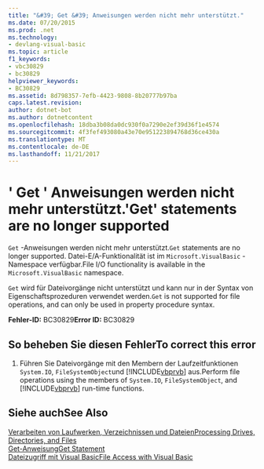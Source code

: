 ```yaml
---
title: "&#39; Get &#39; Anweisungen werden nicht mehr unterstützt."
ms.date: 07/20/2015
ms.prod: .net
ms.technology:
- devlang-visual-basic
ms.topic: article
f1_keywords:
- vbc30829
- bc30829
helpviewer_keywords:
- BC30829
ms.assetid: 8d798357-7efb-4423-9808-8b20777b97ba
caps.latest.revision: 
author: dotnet-bot
ms.author: dotnetcontent
ms.openlocfilehash: 18dba3b08da0dc930f0a7290e2ef39d36f1e4574
ms.sourcegitcommit: 4f3fef493080a43e70e951223894768d36ce430a
ms.translationtype: MT
ms.contentlocale: de-DE
ms.lasthandoff: 11/21/2017
---
```

# <a name="39get39-statements-are-no-longer-supported"></a><span data-ttu-id="f4cef-102">&#39; Get &#39; Anweisungen werden nicht mehr unterstützt.</span><span class="sxs-lookup"><span data-stu-id="f4cef-102">&#39;Get&#39; statements are no longer supported</span></span>
<span data-ttu-id="f4cef-103">`Get` -Anweisungen werden nicht mehr unterstützt.</span><span class="sxs-lookup"><span data-stu-id="f4cef-103">`Get` statements are no longer supported.</span></span> <span data-ttu-id="f4cef-104">Datei-E/A-Funktionalität ist im `Microsoft.VisualBasic` -Namespace verfügbar.</span><span class="sxs-lookup"><span data-stu-id="f4cef-104">File I/O functionality is available in the `Microsoft.VisualBasic` namespace.</span></span>  
  
 <span data-ttu-id="f4cef-105">`Get` wird für Dateivorgänge nicht unterstützt und kann nur in der Syntax von Eigenschaftsprozeduren verwendet werden.</span><span class="sxs-lookup"><span data-stu-id="f4cef-105">`Get` is not supported for file operations, and can only be used in property procedure syntax.</span></span>  
  
 <span data-ttu-id="f4cef-106">**Fehler-ID:** BC30829</span><span class="sxs-lookup"><span data-stu-id="f4cef-106">**Error ID:** BC30829</span></span>  
  
## <a name="to-correct-this-error"></a><span data-ttu-id="f4cef-107">So beheben Sie diesen Fehler</span><span class="sxs-lookup"><span data-stu-id="f4cef-107">To correct this error</span></span>  
  
1.  <span data-ttu-id="f4cef-108">Führen Sie Dateivorgänge mit den Membern der Laufzeitfunktionen `System.IO`, `FileSystemObject`und [!INCLUDE[vbprvb](~/includes/vbprvb-md.md)] aus.</span><span class="sxs-lookup"><span data-stu-id="f4cef-108">Perform file operations using the members of `System.IO`, `FileSystemObject`, and [!INCLUDE[vbprvb](~/includes/vbprvb-md.md)] run-time functions.</span></span>  
  
## <a name="see-also"></a><span data-ttu-id="f4cef-109">Siehe auch</span><span class="sxs-lookup"><span data-stu-id="f4cef-109">See Also</span></span>  
 [<span data-ttu-id="f4cef-110">Verarbeiten von Laufwerken, Verzeichnissen und Dateien</span><span class="sxs-lookup"><span data-stu-id="f4cef-110">Processing Drives, Directories, and Files</span></span>](../../visual-basic/developing-apps/programming/drives-directories-files/processing.md)  
 [<span data-ttu-id="f4cef-111">Get-Anweisung</span><span class="sxs-lookup"><span data-stu-id="f4cef-111">Get Statement</span></span>](../../visual-basic/language-reference/statements/get-statement.md)  
 [<span data-ttu-id="f4cef-112">Dateizugriff mit Visual Basic</span><span class="sxs-lookup"><span data-stu-id="f4cef-112">File Access with Visual Basic</span></span>](../../visual-basic/developing-apps/programming/drives-directories-files/file-access.md)
